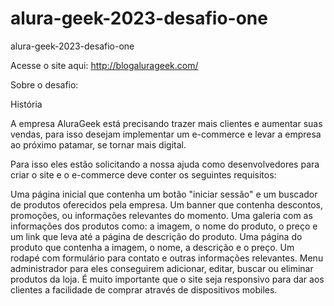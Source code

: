 # alura-geek-2023-desafio-one
alura-geek-2023-desafio-one

Acesse o site aqui: http://blogalurageek.com/

Sobre o desafio:

História

A empresa AluraGeek está precisando trazer mais clientes e aumentar suas vendas, para isso desejam implementar um e-commerce e levar a empresa ao próximo patamar, se tornar mais digital.

Para isso eles estão solicitando a nossa ajuda como desenvolvedores para criar o site e o e-commerce deve conter os seguintes requisitos:

Uma página inicial que contenha um botão "iniciar sessão" e um buscador de produtos oferecidos pela empresa.
Um banner que contenha descontos, promoções, ou informações relevantes do momento.
Uma galeria com as informações dos produtos como: a imagem, o nome do produto, o preço e um link que leva até a página de descrição do produto.
Uma página do produto que contenha a imagem, o nome, a descrição e o preço.
Um rodapé com formulário para contato e outras informações relevantes.
Menu administrador para eles conseguirem adicionar, editar, buscar ou eliminar produtos da loja.
É muito importante que o site seja responsivo para dar aos clientes a facilidade de comprar através de dispositivos mobiles.
